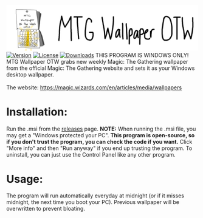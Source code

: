 ![Logo](https://raw.githubusercontent.com/goodtrailer/MTG-Wallpaper-OTW/master/Logo.jpg)
[![Version](https://img.shields.io/github/v/release/goodtrailer/MTG-Wallpaper-OTW.svg?color=green&style=flat-square)](https://github.com/goodtrailer/MTG-Wallpaper-OTW/releases/latest)
[![License](https://img.shields.io/github/license/goodtrailer/MTG-Wallpaper-OTW.svg?color=blue&style=flat-square)](https://github.com/goodtrailer/MTG-Wallpaper-OTW/blob/master/LICENSE)
[![Downloads](https://img.shields.io/github/downloads/goodtrailer/MTG-Wallpaper-OTW/total.svg?color=orange&style=flat-square)](https://tooomm.github.io/github-release-stats/?username=goodtrailer&repository=MTG-Wallpaper-OTW)
THIS PROGRAM IS WINDOWS ONLY! <br />
MTG Wallpaper OTW grabs new weekly Magic: The Gathering wallpaper from the official Magic: The Gathering website and sets it as your Windows desktop wallpaper.<br />
<br/>
The website: https://magic.wizards.com/en/articles/media/wallpapers

# Installation:
Run the .msi from the <a href="https://github.com/goodtrailer/MTG-Wallpaper-OTW/releases">releases</a> page. <b>NOTE:</b> When running the .msi file, you may get a "Windows protected your PC". <b>This program is open-source, so if you don't trust the program, you can check the code if you want.</b> Click "More info" and then "Run anyway" if you end up trusting the program. To uninstall, you can just use the Control Panel like any other program.

# Usage:
The program will run automatically everyday at midnight (or if it misses midnight, the next time you boot your PC). Previous wallpaper will be overwritten to prevent bloating.
